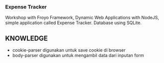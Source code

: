 ### Expense Tracker

Workshop with Froyo Framework, Dynamic Web Applications with NodeJS, simple application called Expense Tracker. Database using SQLite.

## KNOWLEDGE

- cookie-parser digunakan untuk save cookie di browser
- body-parser digunakan untuk mengambil data dari inputan form

